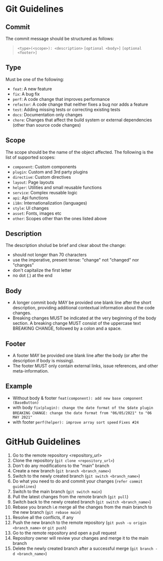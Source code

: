 # Git Guidelines

## Commit
The commit message should be structured as follows:
>`<type>(<scope>): <description>`
>`[optional <body>]`
>`[optional <footer>]`

## Type
Must be one of the following:
- `feat`: A new feature
- `fix`: A bug fix
- `perf`: A code change that improves performance
- `refactor`: A code change that neither fixes a bug nor adds a feature
- `test`: Adding missing tests or correcting existing tests
- `docs`: Documentation only changes
- `chore`: Changes that affect the build system or external dependencies (other than source code changes)

## Scope
The scope should be the name of the object affected. The following is the list of supported scopes:
- `component`: Custom components
- `plugin`: Custom and 3rd party plugins
- `directive`: Custom directives
- `layout`: Page layouts
- `helper`: Utilities and small reusable functions
- `service`: Complex reusable logic
- `api`: Api functions
- `i18n`: Internationalization (languages)
- `style`: UI changes 
- `asset`: Fonts, images etc
- `other`: Scopes other than the ones listed above

## Description
The description sholud be brief and clear about the change:
- should not longer than 70 characters
- use the imperative, present tense: "change" not "changed" nor "changes"
- don't capitalize the first letter
- no dot (.) at the end 

## Body
- A longer commit body MAY be provided one blank line after the short description, providing additional contextual information about the code changes.
- Breaking changes MUST be indicated at the very beginning of the body section. A breaking change MUST consist of the uppercase text BREAKING CHANGE, followed by a colon and a space.

## Footer
- A footer MAY be provided one blank line after the body (or after the description if body is missing). 
- The footer MUST only contain external links, issue references, and other meta-information.

## Example
- Without body & footer
  `feat(component): add new base component (BaseButton)`
- with body
`fix(plugin): change the date format of the $date plugin`
`BREAKING CHANGE: change the date format from "06/05/2021" to "06 MAY 2021"`
- with footer
`perf(helper): improve array sort speed`
`Fixes #24`

# GitHub Guidelines
1. Go to the remote repository <repository_url>
2. Clone the repository (`git clone <repository_url>`)
3. Don't do any modifications to the "main" branch
4. Create a new branch (`git branch <branch_name>`)
5. Switch to the newly created branch (`git switch <branch_name>`)
6. Do what you need to do and commit your changes (`refer commit guidelines`)
7. Switch to the main branch (`git switch main`)
8. Pull the latest changes from the remote branch (`git pull`)
9. Switch back to the newly created branch (`git switch <branch_name>`)
10. Rebase you branch i.e merge all the changes from the main branch to the new branch (`git rebase main`)
11. Resolve all the conflicts, if any
12. Push the new branch to the remote repository (`git push -u origin <branch_name>` or `git push`)
13. Go to the remote repository and open a pull request
14. Repository owner will review your changes and merge it to the main branch
15. Delete the newly created branch after a successful merge (`git branch -d <branch_name>`)
